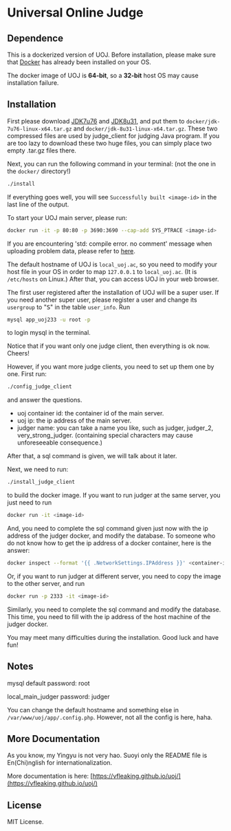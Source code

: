 # Universal Online Judge

## Dependence
This is a dockerized version of UOJ. Before installation, please make sure that [Docker](https://www.docker.com/) has already been installed on your OS.

The docker image of UOJ is **64-bit**, so a **32-bit** host OS may cause installation failure.

## Installation
First please download [JDK7u76](http://www.oracle.com/technetwork/java/javase/downloads/java-archive-downloads-javase7-521261.html#jdk-7u76-oth-JPR) and [JDK8u31](http://www.oracle.com/technetwork/java/javase/downloads/java-archive-javase8-2177648.html#jdk-8u31-oth-JPR), and put them to `docker/jdk-7u76-linux-x64.tar.gz` and `docker/jdk-8u31-linux-x64.tar.gz`. These two compressed files are used by judge\_client for judging Java program. If you are too lazy to download these two huge files, you can simply place two empty .tar.gz files there.

Next, you can run the following command in your terminal: (not the one in the `docker/` directory!)
```sh
./install
```
If everything goes well, you will see `Successfully built <image-id>` in the last line of the output.

To start your UOJ main server, please run:
```sh
docker run -it -p 80:80 -p 3690:3690 --cap-add SYS_PTRACE <image-id>
```
If you are encountering 'std: compile error. no comment' message when uploading problem data, please refer to [here](https://vfleaking.github.io/uoj/install/).

The default hostname of UOJ is `local_uoj.ac`, so you need to modify your host file in your OS in order to map `127.0.0.1` to `local_uoj.ac`. (It is `/etc/hosts` on Linux.) After that, you can access UOJ in your web browser.

The first user registered after the installation of UOJ will be a super user. If you need another super user, please register a user and change its `usergroup` to "<samp>S</samp>" in the table `user_info`. Run
```sh
mysql app_uoj233 -u root -p
```
to login mysql in the terminal.

Notice that if you want only one judge client, then everything is ok now. Cheers!

However, if you want more judge clients, you need to set up them one by one. First run:
```sh
./config_judge_client
```
and answer the questions.

* uoj container id: the container id of the main server.
* uoj ip: the ip address of the main server.
* judger name: you can take a name you like, such as judger, judger\_2, very\_strong\_judger. (containing special characters may cause  unforeseeable consequence.)

After that, a sql command is given, we will talk about it later.

Next, we need to run:
```sh
./install_judge_client
```
to build the docker image. If you want to run judger at the same server, you just need to run
```sh
docker run -it <image-id>
```
And, you need to complete the sql command given just now with the ip address of the judger docker, and modify the database. To someone who do not know how to get the ip address of a docker container, here is the answer:
```sh
docker inspect --format '{{ .NetworkSettings.IPAddress }}' <container-id>
```

Or, if you want to run judger at different server, you need to copy the image to the other server, and run
```sh
docker run -p 2333 -it <image-id>
```
Similarly, you need to complete the sql command and modify the database. This time, you need to fill with the ip address of the host machine of the judger docker.

You may meet many difficulties during the installation. Good luck and have fun!

## Notes

mysql default password: root

local\_main\_judger password: judger

You can change the default hostname and something else in `/var/www/uoj/app/.config.php`. However, not all the config is here, haha.

## More Documentation
As you know, my Yingyu is not very hao. Suoyi only the README file is En(Chi)nglish for internationalization.

More documentation is here: [https://vfleaking.github.io/uoj/](https://vfleaking.github.io/uoj/)

## License
MIT License.
